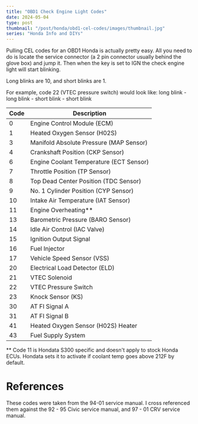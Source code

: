 ```yaml
---
title: "OBD1 Check Engine Light Codes"
date: 2024-05-04
type: post
thumbnail: "/post/honda/obd1-cel-codes/images/thumbnail.jpg"
series: "Honda Info and DIYs"
---
```


Pulling CEL codes for an OBD1 Honda is actually pretty easy. All you need to do is locate the service connector (a 2 pin connector usually behind the glove box) and jump it. Then when the key is set to IGN the check engine light will start blinking.

Long blinks are 10, and short blinks are 1.

For example, code 22 (VTEC pressure switch) would look like: long blink - long blink - short blink - short blink

| Code | Description                             |
| ---- | --------------------------------------- |
| 0    | Engine Control Module (ECM)             |
| 1    | Heated Oxygen Sensor (H02S)             |
| 3    | Manifold Absolute Pressure (MAP Sensor) |
| 4    | Crankshaft Position (CKP Sensor)        |
| 6    | Engine Coolant Temperature (ECT Sensor) |
| 7    | Throttle Position (TP Sensor)           |
| 8    | Top Dead Center Position (TDC Sensor)   |
| 9    | No. 1 Cylinder Position (CYP Sensor)    |
| 10   | Intake Air Temperature (IAT Sensor)     |
| 11   | Engine Overheating\*\*                  |
| 13   | Barometric Pressure (BARO Sensor)       |
| 14   | Idle Air Control (IAC Valve)            |
| 15   | Ignition Output Signal                  |
| 16   | Fuel Injector                           |
| 17   | Vehicle Speed Sensor (VSS)              |
| 20   | Electrical Load Detector (ELD)          |
| 21   | VTEC Solenoid                           |
| 22   | VTEC Pressure Switch                    |
| 23   | Knock Sensor (KS)                       |
| 30   | AT FI Signal A                          |
| 31   | AT FI Signal B                          |
| 41   | Heated Oxygen Sensor (H02S) Heater      |
| 43   | Fuel Supply System                      |

\*\* Code 11 is Hondata S300 specific and doesn't apply to stock Honda ECUs. Hondata sets it to activate if coolant temp goes above 212F by default.

# References

These codes were taken from the 94-01 service manual. I cross referenced them against the 92 - 95 Civic service manual, and 97 - 01 CRV service manual.

